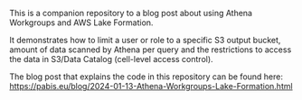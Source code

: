 This is a companion repository to a blog post about using Athena Workgroups and
AWS Lake Formation.

It demonstrates how to limit a user or role to a specific S3 output bucket,
amount of data scanned by Athena per query and the restrictions to access the
data in S3/Data Catalog (cell-level access control).

The blog post that explains the code in this repository can be found here:
https://pabis.eu/blog/2024-01-13-Athena-Workgroups-Lake-Formation.html